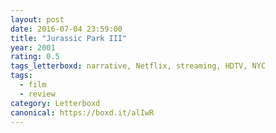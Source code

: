 ```yaml
---
layout: post 
date: 2016-07-04 23:59:00
title: "Jurassic Park III"
year: 2001
rating: 0.5
tags_letterboxd: narrative, Netflix, streaming, HDTV, NYC
tags:
  - film
  - review
category: Letterboxd
canonical: https://boxd.it/alIwR
---
```

